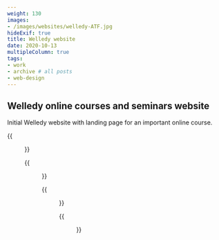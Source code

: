 ```yaml
---
weight: 130
images:
- /images/websites/welledy-ATF.jpg
hideExif: true
title: Welledy website
date: 2020-10-13
multipleColumn: true
tags:
- work
- archive # all posts
- web-design
---
```


## Welledy online courses and seminars website

Initial Welledy website with landing page for an important online course.

{{<figure src="/img/websites/welledy-about_event.jpg" title="Event introduction and summary">}}

{{<figure src="/img/websites/welledy-event_partners_and_features.jpg" title="Event partners and features">}}

{{<figure src="/img/websites/welledy-teacher_biography.jpg" title="Seminar teacher">}}

{{<figure src="/img/websites/welledy-event_testimonial.jpg" title="Event testimonials">}}
